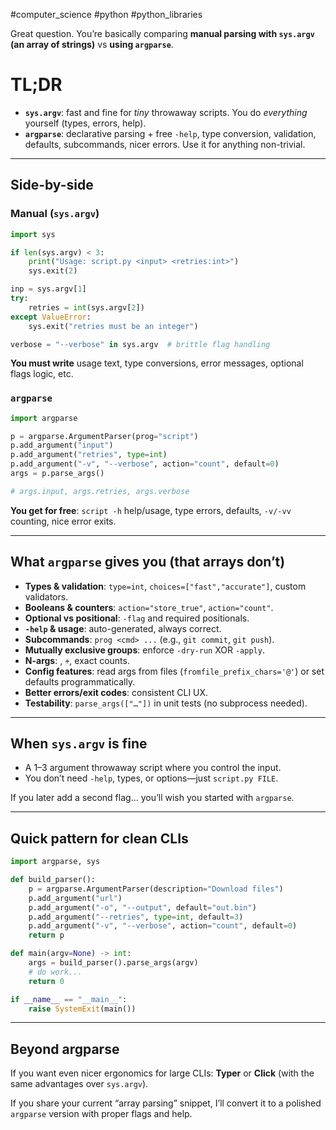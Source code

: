 #computer_science #python #python_libraries 

Great question. You’re basically comparing **manual parsing with `sys.argv` (an array of strings)** vs **using `argparse`**.

# TL;DR

- **`sys.argv`**: fast and fine for _tiny_ throwaway scripts. You do _everything_ yourself (types, errors, help).
- **`argparse`**: declarative parsing + free `-help`, type conversion, validation, defaults, subcommands, nicer errors. Use it for anything non-trivial.

---

## Side-by-side

### Manual (`sys.argv`)

```python
import sys

if len(sys.argv) < 3:
    print("Usage: script.py <input> <retries:int>")
    sys.exit(2)

inp = sys.argv[1]
try:
    retries = int(sys.argv[2])
except ValueError:
    sys.exit("retries must be an integer")

verbose = "--verbose" in sys.argv  # brittle flag handling

```

**You must write** usage text, type conversions, error messages, optional flags logic, etc.

### `argparse`

```python
import argparse

p = argparse.ArgumentParser(prog="script")
p.add_argument("input")
p.add_argument("retries", type=int)
p.add_argument("-v", "--verbose", action="count", default=0)
args = p.parse_args()

# args.input, args.retries, args.verbose

```

**You get for free**: `script -h` help/usage, type errors, defaults, `-v/-vv` counting, nice error exits.

---

## What `argparse` gives you (that arrays don’t)

- **Types & validation**: `type=int`, `choices=["fast","accurate"]`, custom validators.
- **Booleans & counters**: `action="store_true"`, `action="count"`.
- **Optional vs positional**: `-flag` and required positionals.
- **`-help` & usage**: auto-generated, always correct.
- **Subcommands**: `prog <cmd> ...` (e.g., `git commit`, `git push`).
- **Mutually exclusive groups**: enforce `-dry-run` XOR `-apply`.
- **N-args**: , `+`, exact counts.
- **Config features**: read args from files (`fromfile_prefix_chars='@'`) or set defaults programmatically.
- **Better errors/exit codes**: consistent CLI UX.
- **Testability**: `parse_args(["…"])` in unit tests (no subprocess needed).

---

## When `sys.argv` is fine

- A 1–3 argument throwaway script where you control the input.
- You don’t need `-help`, types, or options—just `script.py FILE`.

If you later add a second flag… you’ll wish you started with `argparse`.

---

## Quick pattern for clean CLIs

```python
import argparse, sys

def build_parser():
    p = argparse.ArgumentParser(description="Download files")
    p.add_argument("url")
    p.add_argument("-o", "--output", default="out.bin")
    p.add_argument("--retries", type=int, default=3)
    p.add_argument("-v", "--verbose", action="count", default=0)
    return p

def main(argv=None) -> int:
    args = build_parser().parse_args(argv)
    # do work...
    return 0

if __name__ == "__main__":
    raise SystemExit(main())

```

---

## Beyond argparse

If you want even nicer ergonomics for large CLIs: **Typer** or **Click** (with the same advantages over `sys.argv`).

If you share your current “array parsing” snippet, I’ll convert it to a polished `argparse` version with proper flags and help.